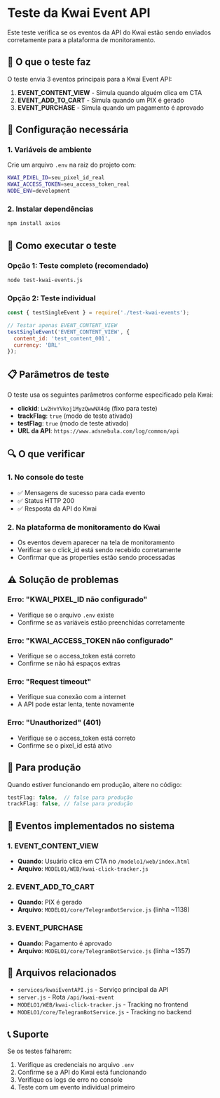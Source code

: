 # Teste da Kwai Event API

Este teste verifica se os eventos da API do Kwai estão sendo enviados corretamente para a plataforma de monitoramento.

## 🎯 O que o teste faz

O teste envia 3 eventos principais para a Kwai Event API:

1. **EVENT_CONTENT_VIEW** - Simula quando alguém clica em CTA
2. **EVENT_ADD_TO_CART** - Simula quando um PIX é gerado  
3. **EVENT_PURCHASE** - Simula quando um pagamento é aprovado

## 🔧 Configuração necessária

### 1. Variáveis de ambiente
Crie um arquivo `.env` na raiz do projeto com:

```bash
KWAI_PIXEL_ID=seu_pixel_id_real
KWAI_ACCESS_TOKEN=seu_access_token_real
NODE_ENV=development
```

### 2. Instalar dependências
```bash
npm install axios
```

## 🚀 Como executar o teste

### Opção 1: Teste completo (recomendado)
```bash
node test-kwai-events.js
```

### Opção 2: Teste individual
```javascript
const { testSingleEvent } = require('./test-kwai-events');

// Testar apenas EVENT_CONTENT_VIEW
testSingleEvent('EVENT_CONTENT_VIEW', {
  content_id: 'test_content_001',
  currency: 'BRL'
});
```

## 📋 Parâmetros de teste

O teste usa os seguintes parâmetros conforme especificado pela Kwai:

- **clickid**: `Lw2HvYVkoj1MyzQwwNX4dg` (fixo para teste)
- **trackFlag**: `true` (modo de teste ativado)
- **testFlag**: `true` (modo de teste ativado)
- **URL da API**: `https://www.adsnebula.com/log/common/api`

## 🔍 O que verificar

### 1. No console do teste
- ✅ Mensagens de sucesso para cada evento
- ✅ Status HTTP 200
- ✅ Resposta da API do Kwai

### 2. Na plataforma de monitoramento do Kwai
- Os eventos devem aparecer na tela de monitoramento
- Verificar se o click_id está sendo recebido corretamente
- Confirmar que as properties estão sendo processadas

## ⚠️ Solução de problemas

### Erro: "KWAI_PIXEL_ID não configurado"
- Verifique se o arquivo `.env` existe
- Confirme se as variáveis estão preenchidas corretamente

### Erro: "KWAI_ACCESS_TOKEN não configurado"
- Verifique se o access_token está correto
- Confirme se não há espaços extras

### Erro: "Request timeout"
- Verifique sua conexão com a internet
- A API pode estar lenta, tente novamente

### Erro: "Unauthorized" (401)
- Verifique se o access_token está correto
- Confirme se o pixel_id está ativo

## 🔄 Para produção

Quando estiver funcionando em produção, altere no código:

```javascript
testFlag: false,  // false para produção
trackFlag: false, // false para produção
```

## 📱 Eventos implementados no sistema

### 1. EVENT_CONTENT_VIEW
- **Quando**: Usuário clica em CTA no `/modelo1/web/index.html`
- **Arquivo**: `MODELO1/WEB/kwai-click-tracker.js`

### 2. EVENT_ADD_TO_CART  
- **Quando**: PIX é gerado
- **Arquivo**: `MODELO1/core/TelegramBotService.js` (linha ~1138)

### 3. EVENT_PURCHASE
- **Quando**: Pagamento é aprovado
- **Arquivo**: `MODELO1/core/TelegramBotService.js` (linha ~1357)

## 🔗 Arquivos relacionados

- `services/kwaiEventAPI.js` - Serviço principal da API
- `server.js` - Rota `/api/kwai-event`
- `MODELO1/WEB/kwai-click-tracker.js` - Tracking no frontend
- `MODELO1/core/TelegramBotService.js` - Tracking no backend

## 📞 Suporte

Se os testes falharem:
1. Verifique as credenciais no arquivo `.env`
2. Confirme se a API do Kwai está funcionando
3. Verifique os logs de erro no console
4. Teste com um evento individual primeiro
